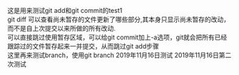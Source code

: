 这是用来测试git add和git commit的test1<br>
git diff 可以查看尚未暂存的文件更新了哪些部分,其本身只显示尚未暂存的改动，而不是自上次提交以来所做的所有改动. <br>
可以直接跳过使用暂存区域，可以给git commit加上-a选项，git就会把所有已经跟踪过的文件暂存起来一并提交，从而跳过git add步骤 <br> 
这里再来测试branch，使用git branch
2019年11月16日测试
2019年11月16日第二次测试